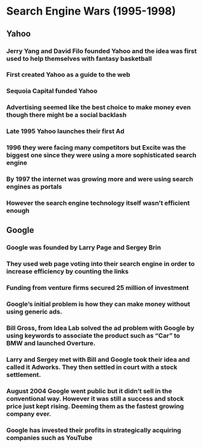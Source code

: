 # Search Engine Wars (1995-1998)

## Yahoo

### Jerry Yang and David Filo founded Yahoo and the idea was first used to help themselves with fantasy basketball
### First created Yahoo as a guide to the web
### Sequoia Capital funded Yahoo
### Advertising seemed like the best choice to make money even though there might be a social backlash
### Late 1995 Yahoo launches their first Ad

### 1996 they were facing many competitors but Excite was the biggest one since they were using a more sophisticated search engine

### By 1997 the internet was growing more and were using search engines as portals
### However the search engine technology itself wasn’t efficient enough

## Google

### Google was founded by Larry Page and Sergey Brin
### They used web page voting into their search engine in order to increase efficiency by counting the links

### Funding from venture firms secured 25 million of investment
### Google’s initial problem is how they can make money without using generic ads.

### Bill Gross, from Idea Lab solved the ad problem with Google by using keywords to associate the product such as “Car” to BMW and launched Overture.

### Larry and Sergey met with Bill and Google took their idea and called it Adworks. They then settled in court with a stock settlement.

### August 2004 Google went public but it didn’t sell in the conventional way. However it was still a success and stock price just kept rising. Deeming them as the fastest growing company ever.

### Google has invested their profits in strategically acquiring companies such as YouTube
